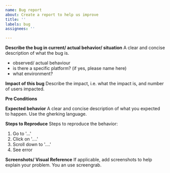 ```yaml
---
name: Bug report
about: Create a report to help us improve
title: ''
labels: bug
assignees: ''

---
```


**Describe the bug in current/ actual behavior/ situation**
A clear and concise description of what the bug is.
* observed/ actual behaviour
* is there a specific platform? (if yes, please name here)
* what environment?

**Impact of this bug**
Describe the impact, i.e. what the impact is, and number of users impacted. 

**Pre Conditions**

**Expected behavior**
A clear and concise description of what you expected to happen. Use the gherking language. 

**Steps to Reproduce**
Steps to reproduce the behavior:
1. Go to '...'
2. Click on '....'
3. Scroll down to '....'
4. See error

**Screenshots/ Visual Reference**
If applicable, add screenshots to help explain your problem. You an use screengrab.
